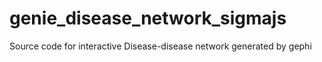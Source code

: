 # genie_disease_network_sigmajs
Source code for interactive Disease-disease network generated by gephi
